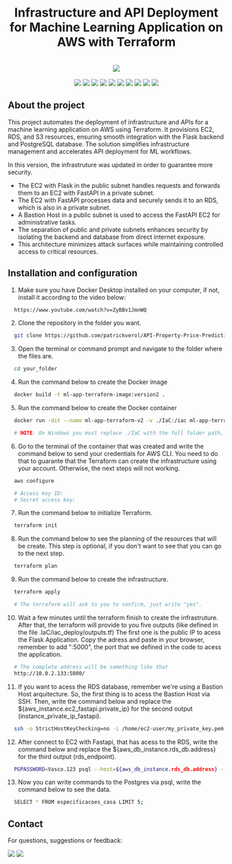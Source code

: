 <h1 align="center">
    Infrastructure and API Deployment for Machine Learning Application on AWS with Terraform
</h1>

<br>
    <div align="center">
        <a><img src="https://github.com/user-attachments/assets/c7ae29c3-f26d-4f0e-b87e-ec71eb5c55cf"></a> 
    </div>
</br>

<div align="center">
    <a href = "https://www.python.org/" target="_blank"><img src="https://img.shields.io/badge/Python-14354C?style=for-the-badge&logo=python&logoColor=white" target="_blank"></a>
    <a href = "https://developer.hashicorp.com/terraform/docs"><img src="https://img.shields.io/badge/terraform-%235835CC.svg?style=for-the-badge&logo=terraform&logoColor=white" target="_blank"></a>
    <a href = "https://docs.aws.amazon.com/"><img src="https://img.shields.io/badge/AWS-%23FF9900.svg?style=for-the-badge&logo=amazon-aws&logoColor=white" target="_blank"></a>
    <a href = "https://docs.docker.com/"><img src="https://img.shields.io/badge/docker-%230db7ed.svg?style=for-the-badge&logo=docker&logoColor=white" target="_blank"></a>
    <a href = "https://www.postgresql.org/docs/"><img src="https://img.shields.io/badge/postgres-%23316192.svg?style=for-the-badge&logo=postgresql&logoColor=white" target="_blank"></a>
    <a href = "https://flask.palletsprojects.com/en/3.0.x/"><img src="https://img.shields.io/badge/flask-%23000.svg?style=for-the-badge&logo=flask&logoColor=white" target="_blank"></a>
    <a href = "https://fastapi.tiangolo.com/"><img src="https://img.shields.io/badge/FastAPI-005571?style=for-the-badge&logo=fastapi" target="_blank"></a>
    <a href = "https://scikit-learn.org/stable/"><img src="https://img.shields.io/badge/scikit--learn-%23F7931E.svg?style=for-the-badge&logo=scikit-learn&logoColor=white" target="_blank"></a>
    <a href = "https://pandas.pydata.org/docs/index.html"><img src="https://img.shields.io/badge/pandas-%23150458.svg?style=for-the-badge&logo=pandas&logoColor=white" target="_blank"></a>
    <a href = "https://numpy.org/doc/"><img src="https://img.shields.io/badge/numpy-%23013243.svg?style=for-the-badge&logo=numpy&logoColor=white" target="_blank"></a>
</div> 

## About the project

This project automates the deployment of infrastructure and APIs for a machine learning application on AWS using Terraform. It provisions EC2, RDS, and S3 resources, ensuring smooth integration with the Flask backend and PostgreSQL database. The solution simplifies infrastructure management and accelerates API deployment for ML workflows.

In this version, the infrastruture was updated in order to guarantee more security.

 - The EC2 with Flask in the public subnet handles requests and forwards them to an EC2 with FastAPI in a private subnet.
 - The EC2 with FastAPI processes data and securely sends it to an RDS, which is also in a private subnet.
 - A Bastion Host in a public subnet is used to access the FastAPI EC2 for administrative tasks.
 - The separation of public and private subnets enhances security by isolating the backend and database from direct internet exposure.
 - This architecture minimizes attack surfaces while maintaining controlled access to critical resources.

## Installation and configuration

  1. Make sure you have Docker Desktop installed on your computer, if not, install it according to the video below:

```bash
  https://www.youtube.com/watch?v=ZyBBv1JmnWQ
```

  2. Clone the repository in the folder you want.

```bash
  git clone https://github.com/patrickverol/API-Property-Price-Prediction-Tool
```
  3. Open the terminal or command prompt and navigate to the folder where the files are.

```bash
  cd your_folder
```
  4. Run the command below to create the Docker image

```bash
  docker build -t ml-app-terraform-image:version2 .
```
  5. Run the command below to create the Docker container

```bash
  docker run -dit --name ml-app-terraform-v2 -v ./IaC:/iac ml-app-terraform-image:version2 /bin/bash

  # NOTE: On Windows you must replace ./IaC with the full folder path, for example: E:\Documentos_Novos\01_Projetos\Airbnb\IaC
```
  6. Go to the terminal of the container that was created and write the command below to send your credentials for AWS CLI.
  You need to do that to guarante that the Terraform can create the infrastructure using your account. Otherwise, the next steps will not working.
```bash
  aws configure

  # Access key ID:
  # Secret access key:
```
  7. Run the command below to initialize Terraform.

```bash
  terraform init
```
  8. Run the command below to see the planning of the resources that will be create.
  This step is optional, if you don't want to see that you can go to the next step.
```bash
  terraform plan
```
  9. Run the command below to create the infrastructure.
```bash
  terraform apply

  # The terraform will ask to you to confirm, just write "yes".
```
  10. Wait a few minutes until the terraform finish to create the infrastruture. 
  After that, the terraform will provide to you five outputs (like defined in the file .IaC/iac_deploy/outputs.tf)
  The first one is the public IP to acess the Flask Application.
  Copy the adress and paste in your browser, remember to add ":5000", the port that we defined in the code to acess the application. 
```bash
  # The complete address will be something like that
  http://10.0.2.133:5000/
```
  11. If you want to acess the RDS database, remember we're using a Bastion Host arquitecture.
  So, the first thing is to acess the Bastion Host via SSH. Then, write the command below and replace the ${aws_instance.ec2_fastapi.private_ip} for the second output (instance_private_ip_fastapi).
```bash
  ssh -o StrictHostKeyChecking=no -i /home/ec2-user/my_private_key.pem ec2-user@${aws_instance.ec2_fastapi.private_ip}
```
  12. After connect to EC2 with Fastapi, that has acess to the RDS, write the command below and replace the ${aws_db_instance.rds_db.address} for the third output (rds_endpoint).
```bash
  PGPASSWORD=Vasco.123 psql --host=${aws_db_instance.rds_db.address} --port=5432 --username=postgres --dbname=postgres --file=/backend/create_database.sql
```  
  13. Now you can write commands to the Postgres via psql, write the command below to see the data.
```bash
  SELECT * FROM especificacoes_casa LIMIT 5;
```      

## Contact

For questions, suggestions or feedback:

<div>
    <a href="https://www.linkedin.com/in/patrick-verol/" target="_blank"><img src="https://img.shields.io/badge/-LinkedIn-%230077B5?style=for-the-badge&logo=linkedin&logoColor=white" target="_blank"></a> 
    <a href = "mailto:patrickverol@gmail.com"><img src="https://img.shields.io/badge/-Gmail-%23333?style=for-the-badge&logo=gmail&logoColor=white" target="_blank"></a>
</div> 
